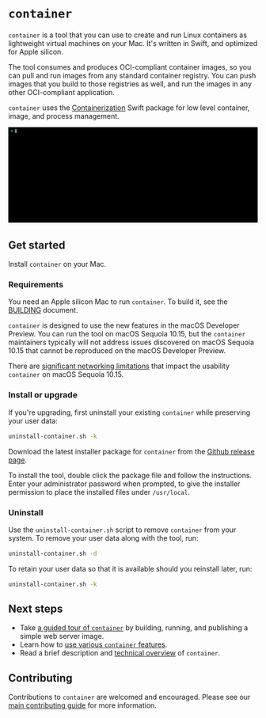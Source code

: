 
# `container`

`container` is a tool that you can use to create and run Linux containers as lightweight virtual machines on your Mac. It's written in Swift, and optimized for Apple silicon. 

The tool consumes and produces OCI-compliant container images, so you can pull and run images from any standard container registry. You can push images that you build to those registries as well, and run the images in any other OCI-compliant application.

`container` uses the [Containerization](https://github.com/apple/containerization) Swift package for low level container, image, and process management.

![introductory movie showing some basic commands](./docs/assets/landing-movie.gif)

## Get started

Install `container` on your Mac.

### Requirements

You need an Apple silicon Mac to run `container`. To build it, see the [BUILDING](./BUILDING.md) document.

`container` is designed to use the new features in the macOS Developer Preview. You can run the tool on macOS Sequoia 10.15, but the `container` maintainers typically will not address issues discovered on macOS Sequoia 10.15 that cannot be reproduced on the macOS Developer Preview.

There are [significant networking limitations](https://github.com/apple/container#macos-sequoia-1015-limitations) that impact the usability `container` on macOS Sequoia 10.15.

### Install or upgrade

If you're upgrading, first uninstall your existing `container` while preserving your user data:

```bash
uninstall-container.sh -k
```

Download the latest installer package for `container` from the [Github release page](https://github.com/apple/container/releases).

To install the tool, double click the package file and follow the instructions. Enter your administrator password when prompted, to give the installer permission to place the installed files under `/usr/local`.

### Uninstall

Use the `uninstall-container.sh` script to remove `container` from your system. To remove your user data along with the tool, run:

```bash
uninstall-container.sh -d
```

To retain your user data so that it is available should you reinstall later, run:

```bash
uninstall-container.sh -k
```

## Next steps

- Take [a guided tour of `container`](./docs/tutorial.md) by building, running, and publishing a simple web server image.
- Learn how to [use various `container` features](./docs/how-to.md).
- Read a brief description and [technical overview](./docs/technical-overview.md) of `container`.

## Contributing

Contributions to `container` are welcomed and encouraged. Please see our [main contributing guide](https://github.com/apple/containerization/blob/main/CONTRIBUTING.md) for more information.
